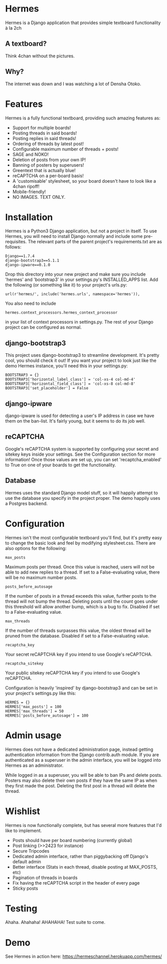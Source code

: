 # Hermes
Hermes is a Django application that provides simple textboard functionality à la 2ch

## A textboard?
Think 4chan without the pictures.

## Why?
The internet was down and I was watching a lot of Densha Otoko.

# Features
Hermes is a fully functional textboard, providing such amazing features as:
* Support for multiple boards!
* Posting threads in said boards!
* Posting replies in said threads!
* Ordering of threads by latest post!
* Configurable maximum number of threads + posts!
* SAGE and NOKO!
* Deletion of posts from your own IP!
* Banning of posters by superusers!
* Greentext that is actually blue!
* reCAPTCHA on a per-board basis!
* A 'customisable' stylesheet, so your board doesn't have to look like a 4chan ripoff!
* Mobile-friendly!
* NO IMAGES. TEXT ONLY.

# Installation
Hermes is a Python3 Django application, but not a project in itself. To use Hermes, you will need to install Django normally
and include some pre-requisites. The relevant parts of the parent project's requirements.txt are as follows:

    Django==1.7.4
    django-bootstrap3==5.1.1
    django-ipware==0.1.0

Drop this directory into your new project and make sure you include 'hermes' and 'bootstrap3' in your settings.py's
INSTALLED_APPS list. Add the following (or something like it) to your project's urls.py:

    url(r'hermes/', include('hermes.urls', namespace='hermes')),

You also need to include

    hermes.context_processors.hermes_context_processor

in your list of context processors in settings.py. The rest of your Django project can be configured as normal.

## django-bootstrap3
This project uses django-bootstrap3 to streamline development. It's pretty cool, you should check it out!
If you want your project to look just like the demo Hermes instance, you'll need this in your settings.py:

    BOOTSTRAP3 = {}
    BOOTSTRAP3['horizontal_label_class'] = 'col-xs-4 col-md-4'
    BOOTSTRAP3['horizontal_field_class'] = 'col-xs-8 col-md-8'
    BOOTSTRAP3['set_placeholder'] = False

## django-ipware
django-ipware is used for detecting a user's IP address in case we have them on the ban-list. It's fairly young, but it seems
to do its job well.

## reCAPTCHA
Google's reCAPTCHA system is supported by configuring your secret and sitekey keys inside your settings. See the Configuration section for more information! Once those values are set up, you can set 'recaptcha_enabled' to True on one of your boards to get the functionality.

## Database
Hermes uses the standard Django model stuff, so it will happily attempt to use the database you specify in the project proper.
The demo happily uses a Postgres backend.

# Configuration
Hermes isn't the most configurable textboard you'll find, but it's pretty easy to change the basic look and feel by modifying
stylesheet.css. There are also options for the following:

    max_posts

Maximum posts per thread. Once this value is reached, users will not be able to add new replies to a thread.
If set to a False-evaluating value, there will be no maximum number posts.

    posts_before_autosage

If the number of posts in a thread exceeds this value, further posts to the thread will not
bump the thread. Deleting posts until the count goes under this threshold will allow another
bump, which is a bug to fix. Disabled if set to a False-evaluating value.

    max_threads

If the number of threads surpasses this value, the oldest thread will be pruned from the database. Disabled
if set to a False-evaluating value.

    recaptcha_key

Your secret reCAPTCHA key if you intend to use Google's reCAPTCHA.

    recaptcha_sitekey

Your public sitekey reCAPTCHA key if you intend to use Google's reCAPTCHA.

Configuration is heavily 'inspired' by django-bootstrap3 and can be set in your project's settings.py like this:

    HERMES = {}
    HERMES['max_posts'] = 100
    HERMES['max_threads'] = 50
    HERMES['posts_before_autosage'] = 100

# Admin usage
Hermes does not have a dedicated administration page, instead getting authentication information from the
Django contrib.auth module. If you are authenticated as a superuser in the admin interface, you will be logged into Hermes
as an administrator.

While logged in as a superuser, you will be able to ban IPs and delete posts. Posters may also delete their own posts if
they have the same IP as when they first made the post. Deleting the first post in a thread will delete the thread.

# Wishlist
Hermes is now functionally complete, but has several more features that I'd like to implement.
* Posts should have per board numbering (currently global)
* Post linking (>>2423 for instance)
* Secure Tripcodes
* Dedicated admin interface, rather than piggybacking off Django's default admin
* Better interface (Stats in each thread, disable posting at MAX_POSTS, etc)
* Pagination of threads in boards
* Fix having the reCAPTCHA script in the header of every page
* Sticky posts

# Testing
Ahaha. Ahahaha! AHAHAHA! Test suite to come.

# Demo
See Hermes in action here:
https://hermeschannel.herokuapp.com/hermes/
